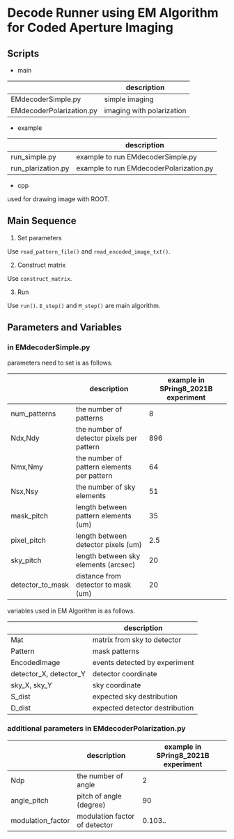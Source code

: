 # Decode Runner using EM Algorithm for Coded Aperture Imaging

## Scripts

- main

||description|
|---|---|
|EMdecoderSimple.py|simple imaging|
|EMdecoderPolarization.py|imaging with polarization|

- example

||description|
|---|---|
|run_simple.py|example to run EMdecoderSimple.py|
|run_plarization.py|example to run EMdecoderPolarization.py|

- cpp

used for drawing image with ROOT.


## Main Sequence

1. Set parameters

Use `read_pattern_file()` and `read_encoded_image_txt()`.

2. Construct matrix

Use `construct_matrix`.

3. Run

Use `run()`.
`E_step()` and `M_step()` are main algorithm.


## Parameters and Variables

### in EMdecoderSimple.py

parameters need to set is as follows.

||description|example in SPring8_2021B experiment|
|---|---|---|
|num_patterns|the number of patterns|8|
|Ndx,Ndy|the number of detector pixels per pattern|896|
|Nmx,Nmy|the number of pattern elements per pattern|64|
|Nsx,Nsy|the number of sky elements |51|
|mask_pitch|length between pattern elements (um)|35|
|pixel_pitch|length between detector pixels (um)|2.5|
|sky_pitch|length between sky elements (arcsec)|20|
|detector_to_mask|distance from detector to mask (um)|20|

variables used in EM Algorithm is as follows.

||description|
|---|---|
|Mat|matrix from sky to detector|
|Pattern|mask patterns|
|EncodedImage|events detected by experiment|
|detector_X, detector_Y|detector coordinate|
|sky_X, sky_Y|sky coordinate|
|S_dist|expected sky destribution|
|D_dist|expected detector destribution|


### additional parameters in EMdecoderPolarization.py

||description|example in SPring8_2021B experiment|
|---|---|---|
|Ndp|the number of angle|2|
|angle_pitch|pitch of angle (degree)|90|
|modulation_factor|modulation factor of detector|0.103..|

